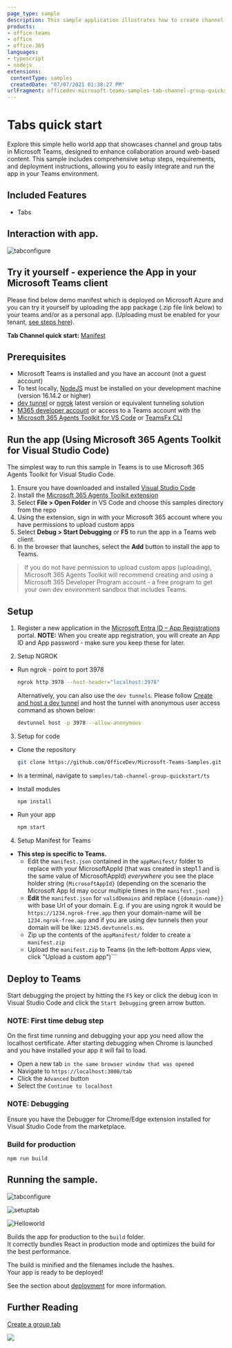 ```yaml
---
page_type: sample
description: This sample application illustrates how to create channel and group tabs in Microsoft Teams, providing collaborative spaces for web content. It includes detailed setup instructions, prerequisites, and guidance for deploying the app within your Teams environment.
products:
- office-teams
- office
- office-365
languages:
- typescript
- nodejs
extensions:
 contentType: samples
 createdDate: "07/07/2021 01:38:27 PM"
urlFragment: officedev-microsoft-teams-samples-tab-channel-group-quickstart-ts
---
```


# Tabs quick start

Explore this simple hello world app that showcases channel and group tabs in Microsoft Teams, designed to enhance collaboration around web-based content. This sample includes comprehensive setup steps, requirements, and deployment instructions, allowing you to easily integrate and run the app in your Teams environment.

## Included Features
* Tabs

## Interaction with app.
![tabconfigure](Images/TabChannelGroupModule.gif)

## Try it yourself - experience the App in your Microsoft Teams client
Please find below demo manifest which is deployed on Microsoft Azure and you can try it yourself by uploading the app package (.zip file link below) to your teams and/or as a personal app. (Uploading must be enabled for your tenant, [see steps here](https://docs.microsoft.com/microsoftteams/platform/concepts/build-and-test/prepare-your-o365-tenant#enable-custom-teams-apps-and-turn-on-custom-app-uploading)).

**Tab Channel quick start:** [Manifest](/samples/tab-channel-group-quickstart/js/demo-manifest/tab-channel-group-quickstart.zip)

## Prerequisites
- Microsoft Teams is installed and you have an account (not a guest account)
- To test locally, [NodeJS](https://nodejs.org/en/download/) must be installed on your development machine (version 16.14.2  or higher)
- [dev tunnel](https://learn.microsoft.com/en-us/azure/developer/dev-tunnels/get-started?tabs=windows) or [ngrok](https://ngrok.com/) latest version or equivalent tunneling solution
- [M365 developer account](https://docs.microsoft.com/microsoftteams/platform/concepts/build-and-test/prepare-your-o365-tenant) or access to a Teams account with the 
- [Microsoft 365 Agents Toolkit for VS Code](https://marketplace.visualstudio.com/items?itemName=TeamsDevApp.ms-teams-vscode-extension) or [TeamsFx CLI](https://learn.microsoft.com/microsoftteams/platform/toolkit/teamsfx-cli?pivots=version-one)

## Run the app (Using Microsoft 365 Agents Toolkit for Visual Studio Code)

The simplest way to run this sample in Teams is to use Microsoft 365 Agents Toolkit for Visual Studio Code.

1. Ensure you have downloaded and installed [Visual Studio Code](https://code.visualstudio.com/docs/setup/setup-overview)
1. Install the [Microsoft 365 Agents Toolkit extension](https://marketplace.visualstudio.com/items?itemName=TeamsDevApp.ms-teams-vscode-extension)
1. Select **File > Open Folder** in VS Code and choose this samples directory from the repo
1. Using the extension, sign in with your Microsoft 365 account where you have permissions to upload custom apps
1. Select **Debug > Start Debugging** or **F5** to run the app in a Teams web client.
1. In the browser that launches, select the **Add** button to install the app to Teams.

> If you do not have permission to upload custom apps (uploading), Microsoft 365 Agents Toolkit will recommend creating and using a Microsoft 365 Developer Program account - a free program to get your own dev environment sandbox that includes Teams.

## Setup

1. Register a new application in the [Microsoft Entra ID – App Registrations](https://go.microsoft.com/fwlink/?linkid=2083908) portal.
**NOTE:** When you create app registration, you will create an App ID and App password - make sure you keep these for later.

2. Setup NGROK
 - Run ngrok - point to port 3978

   ```bash
   ngrok http 3978 --host-header="localhost:3978"
   ```  

   Alternatively, you can also use the `dev tunnels`. Please follow [Create and host a dev tunnel](https://learn.microsoft.com/en-us/azure/developer/dev-tunnels/get-started?tabs=windows) and host the tunnel with anonymous user access command as shown below:

   ```bash
   devtunnel host -p 3978 --allow-anonymous
   ```

3. Setup for code
- Clone the repository

    ```bash
    git clone https://github.com/OfficeDev/Microsoft-Teams-Samples.git
    ```

- In a terminal, navigate to `samples/tab-channel-group-quickstart/ts`

- Install modules

    ```bash
    npm install
    ```

- Run your app

    ```bash
    npm start

4. Setup Manifest for Teams

- **This step is specific to Teams.**
    - Edit the `manifest.json` contained in the `appManifest/` folder to replace with your MicrosoftAppId (that was created in step1.1 and is the same value of MicrosoftAppId) *everywhere* you see the place holder string `{MicrosoftAppId}` (depending on the scenario the Microsoft App Id may occur multiple times in the `manifest.json`)
    - **Edit** the `manifest.json` for `validDomains` and replace `{{domain-name}}` with base Url of your domain. E.g. if you are using ngrok it would be `https://1234.ngrok-free.app` then your domain-name will be `1234.ngrok-free.app` and if you are using dev tunnels then your domain will be like: `12345.devtunnels.ms`.
    - Zip up the contents of the `appManifest/` folder to create a `manifest.zip`
    - Upload the `manifest.zip` to Teams (in the left-bottom *Apps* view, click "Upload a custom app")```
    

## Deploy to Teams
Start debugging the project by hitting the `F5` key or click the debug icon in Visual Studio Code and click the `Start Debugging` green arrow button.

### NOTE: First time debug step
On the first time running and debugging your app you need allow the localhost certificate.  After starting debugging when Chrome is launched and you have installed your app it will fail to load.

- Open a new tab `in the same browser window that was opened`
- Navigate to `https://localhost:3000/tab`
- Click the `Advanced` button
- Select the `Continue to localhost`

### NOTE: Debugging
Ensure you have the Debugger for Chrome/Edge extension installed for Visual Studio Code from the marketplace.

### Build for production
`npm run build`

## Running the sample.

![tabconfigure](Images/tabconfigure.png)

![setuptab](Images/setuptab.png)

![Helloworld](Images/Helloworld.png)

Builds the app for production to the `build` folder.\
It correctly bundles React in production mode and optimizes the build for the best performance.

The build is minified and the filenames include the hashes.\
Your app is ready to be deployed!

See the section about [deployment](https://facebook.github.io/create-react-app/docs/deployment) for more information.

## Further Reading

[Create a group tab](https://learn.microsoft.com/microsoftteams/platform/tabs/how-to/create-channel-group-tab?pivots=node-java-script)



<img src="https://pnptelemetry.azurewebsites.net/microsoft-teams-samples/samples/tab-channel-group-quickstart-ts" />